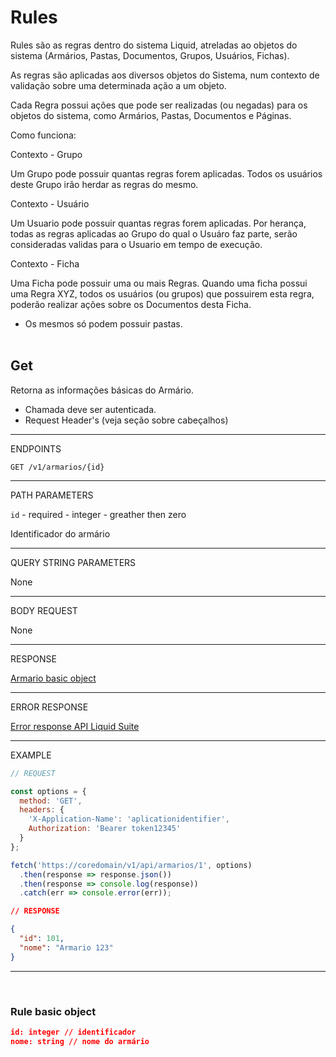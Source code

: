 # Rules

Rules são as regras dentro do sistema Liquid, atreladas ao objetos do sistema (Armários, Pastas, Documentos, Grupos, Usuários, Fichas).

As regras são aplicadas aos diversos objetos do Sistema, num contexto de validação sobre uma determinada ação a um objeto.

Cada Regra possui ações que pode ser realizadas (ou negadas) para os objetos do sistema, como Armários, Pastas, Documentos e Páginas.

Como funciona:  

Contexto - Grupo

Um Grupo pode possuir quantas regras forem aplicadas. Todos os usuários deste Grupo irão herdar as regras do mesmo.

Contexto - Usuário

Um Usuario pode possuir quantas regras forem aplicadas. Por herança, todas as regras aplicadas ao Grupo do qual o Usuáro faz parte, serão consideradas validas para o Usuario em tempo de execução.

Contexto - Ficha

Uma Ficha pode possuir uma ou mais Regras. Quando uma ficha possui uma Regra XYZ, todos os usuários (ou grupos) que possuirem esta regra, poderão realizar ações sobre os Documentos desta Ficha.

- Os mesmos só podem possuir pastas. <br /><br />

## **Get**

Retorna as informações básicas do Armário.

- Chamada deve ser autenticada.
- Request Header's (veja seção sobre cabeçalhos)

---

ENDPOINTS

`GET /v1/armarios/{id}`

---

PATH PARAMETERS

`id` - required - integer - greather then zero

Identificador do armário

---

QUERY STRING PARAMETERS

None

---

BODY REQUEST

None

---

RESPONSE

[Armario basic object](#armario-basic-object)

---

ERROR RESPONSE

[Error response API Liquid Suite](errorresponse.md)

---

EXAMPLE

```javascript
// REQUEST

const options = {
  method: 'GET',
  headers: {
    'X-Application-Name': 'aplicationidentifier',
    Authorization: 'Bearer token12345'
  }
};

fetch('https://coredomain/v1/api/armarios/1', options)
  .then(response => response.json())
  .then(response => console.log(response))
  .catch(err => console.error(err));
```

```json
// RESPONSE

{
  "id": 101,
  "nome": "Armario 123"
}
```

---

<br />

### **Rule basic object**

```json
id: integer // identificador
nome: string // nome do armário
```
